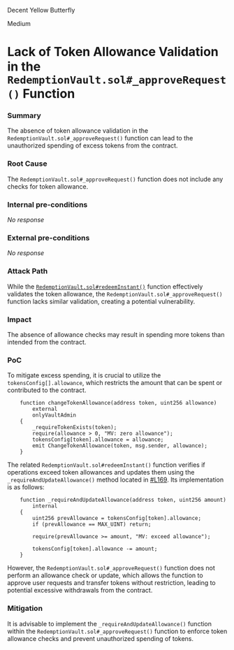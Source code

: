Decent Yellow Butterfly

Medium

# Lack of Token Allowance Validation in the `RedemptionVault.sol#_approveRequest()` Function

### Summary

The absence of token allowance validation in the `RedemptionVault.sol#_approveRequest()` function can lead to the unauthorized spending of excess tokens from the contract.

### Root Cause

The `RedemptionVault.sol#_approveRequest()` function does not include any checks for token allowance.

### Internal pre-conditions

_No response_

### External pre-conditions

_No response_

### Attack Path

While the [`RedemptionVault.sol#redeemInstant()`](https://github.com/sherlock-audit/2024-08-midas-minter-redeemer/blob/main/midas-contracts/contracts/RedemptionVault.sol#L169) function effectively validates the token allowance, the `RedemptionVault.sol#_approveRequest()` function lacks similar validation, creating a potential vulnerability.

### Impact

The absence of allowance checks may result in spending more tokens than intended from the contract.

### PoC

To mitigate excess spending, it is crucial to utilize the `tokensConfig[].allowance`, which restricts the amount that can be spent or contributed to the contract. 
```solidity
    function changeTokenAllowance(address token, uint256 allowance)
        external
        onlyVaultAdmin
    {
        _requireTokenExists(token);
        require(allowance > 0, "MV: zero allowance");
        tokensConfig[token].allowance = allowance;
        emit ChangeTokenAllowance(token, msg.sender, allowance);
    }
```
The related `RedemptionVault.sol#redeemInstant()` function verifies if operations exceed token allowances and updates them using the `_requireAndUpdateAllowance()` method located in [#L169](https://github.com/sherlock-audit/2024-08-midas-minter-redeemer/blob/main/midas-contracts/contracts/RedemptionVault.sol#L169). Its implementation is as follows:

```solidity
    function _requireAndUpdateAllowance(address token, uint256 amount)
        internal
    {
        uint256 prevAllowance = tokensConfig[token].allowance;
        if (prevAllowance == MAX_UINT) return;

        require(prevAllowance >= amount, "MV: exceed allowance");

        tokensConfig[token].allowance -= amount;
    }
```

However, the `RedemptionVault.sol#_approveRequest()` function does not perform an allowance check or update, which allows the function to approve user requests and transfer tokens without restriction, leading to potential excessive withdrawals from the contract.

### Mitigation

It is advisable to implement the `_requireAndUpdateAllowance()` function within the `RedemptionVault.sol#_approveRequest()` function to enforce token allowance checks and prevent unauthorized spending of tokens.